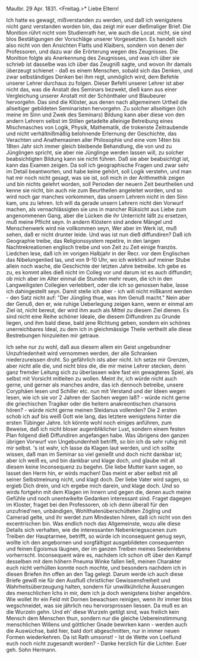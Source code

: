  Maulbr. 29 Apr. 1831. <Freitag.>*
Liebe Eltern!

Ich hatte es gewagt, mißverstanden zu werden, und daß ich wenigstens nicht ganz verstanden worden bin, das zeigt mir euer dießmaliger Brief. Die Monition rührt nicht vom Studienrath her, wie auch die Locat. nicht, sie sind blos Bestätigungen der Vorschläge unserer Vorgesetzten. Es handelt sich also nicht von den Ansichten Flatts und Klaibers, sondern von denen der Professoren, und dazu war die Erörterung wegen des Zeugnisses. Die Monition folgte als Anerkennung des Zeugnisses, und was ich über sie schrieb ist dasselbe was ich über das Zeugniß sagte, und wovon ihr damals überzeugt schienet - daß es einem Menschen, sobald sich das Denken, und zwar selbständiges Denken bei ihm regt, unmöglich wird, dem Befehle unserer Lehrer durchaus zu folgen. Dieser Befehl unserer Lehrer ist aber nicht das, was die Anstalt des Seminars bezwekt, dieß kann aus einer Vergleichung unserer Anstalt mit der Schönthaler und Blaubeurer hervorgehn. Das sind die Klöster, aus denen nach allgemeinem Urtheil die allseitiger gebildeten Seminaristen hervorgehn. Zu solcher allseitigen (ich meine im Sinn und Zwek des Seminars) Bildung kann aber diese von den andern Lehrern selbst im Stillen getadelte alleinige Betreibung eines Mischmasches von Logik, Physik, Mathematik, die trokenste Zeitraubende und nicht verhältnißmäßig belohnende Erlernung der Geschichte, das Verachten und Anathemasiren aller Philosophie und eine vom 14ten bis 18ten Jahr sich immer gleich bleibende Behandlung, die von und zu Jünglingen spricht, sie aber nie Jünglinge werden lassen will, zu solcher beabsichtigten Bildung kann sie nicht führen. Daß sie aber beabsichtigt ist, kann das Examen zeigen. Da soll ich geographische Fragen und zwar sehr im Detail beantworten, und habe keine gehört, soll Logik verstehn, und man hat mir noch nicht gesagt, was sie ist, soll mich in der Arithmethik zeigen und bin nichts gelehrt worden, soll Perioden der neuern Zeit beurtheilen und kenne sie nicht, bin auch nie zum Beurtheilen angeleitet worden, und so wird noch gar manches vorkommen, das unsern Lehrern nicht in den Sinn kam, uns zu lehren. Ich will da gerade unsern Lehrern nicht den Vorwurf machen, als vernachlässigten sie uns in mancher Rüksicht aus Liebe zum angenommenen Gang, aber die Lücken die ihr Unterricht läßt zu ersetzen, muß meine Pflicht seyn. In andern Klöstern sind andere Mängel und Menschenwerk wird nie vollkommen seyn, Wer aber im Werk ist, muß sehen, daß er nicht drunter leide. Und was ist nun dieß diffundiren? Daß ich Geographie treibe, das Religionssystem repetire, in den langen Nachtrekreationen englisch treibe und von Zeit zu Zeit einige französ. Liedchen lese, daß ich im vorigen Halbjahr in der Recr. vor dem Englischen das Nibelungenlied las, und von 9-10 Uhr, wo ich wirklich auf meiner Stube allein noch wache, die Geschichte der letzten Jahre betreibe. Ich gebe es zu, es kommt alles dieß nicht im Colleg vor und darum ist es auch diffundirt; ob mich aber im Alter einmal die Stunden mehr reuen, die ich in den Langweiligsten Collegien verlebbert, oder die ich so genossen habe, lasse ich dahingestellt seyn. Damit stelle ich aber - ich will nicht mißkannt werden - den Satz nicht auf: "Der Jüngling thue, was ihm Genuß macht." Nein aber der Genuß, den er, wie ruhige Ueberlegung zeigen kann, wenn er einmal am Ziel ist, nicht bereut, der wird ihm auch als Mittel zu diesem Ziel dienen. Es sind nicht eine Reihe schöner Ideale, die diesem Diffundiren zu Grunde liegen, und ihm bald diese, bald jene Richtung geben, sondern ein schönes unerreichbares Ideal, zu dem ich in gleichmässige Theile vertheilt alle diese Bestrebungen hinzuleiten mir getraue.

Ich sehe nur zu wohl, daß aus diesem allem ein Geist ungebundner Unzufriedenheit wird vernommen werden, der alle Schranken niederzureissen droht. So gefährlich ists aber nicht. Ich setze mir Grenzen, aber nicht alle die, und nicht blos die, die mir meine Lehrer stecken, denn ganz fremder Leitung sich zu überlassen wäre fast ein gewagteres Spiel, als selbst mit Vorsicht mitleiten zu wollen. Meint ihr, ich würde nicht auch gerne, und gerner als manches andre, das ich dennoch betreibe, unsere Coryphäen lesen und Schiller etc. nun mit Verstand und der Ideen wegen lesen, wie ich sie vor 2 Jahren der Sachen wegen laß? - würde nicht gerne die griechischen Tragiker oder die heitern anakreontischen chansons hören? - würde nicht gerne meinen Sleidanus vollenden? Die 2 ersten schob ich auf bis weiß Gott wie lang, das letztere wenigstens hinter die ersten Tübinger Jahre. Ich könnte wohl noch einiges anführen, zum Beweise, daß ich nicht bloser augenbliklicher Lust, sondern einem festen Plan folgend dieß Diffundiren angefangen habe. Was übrigens den ganzen übrigen Vorwurf von Ungebundenheit betrifft, so bin ich da sehr ruhig mit mir selbst. 's ist wahr, ich lasse da Klagen laut werden, und ich sollte wissen, daß man im Seminar so viel genießt und doch nicht dankbar ist; aber ich weiß es, und bin dankbar und klage doch, und glaube mit all diesem keine Inconsequenz zu begehn. Die liebe Mutter kann sagen, so lasset den Herm hin, er wirds machen! Das meint er aber selbst mit all seiner Selbstmeinung nicht, und klagt doch. Der liebe Vater wird sagen, so ergieb Dich drein, und ich ergebe mich darein, und klage doch. Und so wirds fortgehn mit dem Klagen im Innern und gegen die, denen auch meine Gefühle und noch unentwikelte Gedanken interessant sind. Fraget dagegen im Kloster, fraget bei den Professoren, ob ich denn überall für den unzufried'nen, unbändigen, Wohlthatenüberschütteten Zögling und Camerad gelte, und ihr werdet zum Mindesten hören, daß ich nicht von den excentrischen bin. 
Was endlich noch das Allgemeinste, wozu alle diese Details sich verhalten, wie die interessanten Nebenkriegsscenen zum Treiben der Hauptarmee, betrifft, so würde ich inconsequent genug seyn, wollte ich den angebornen und sorgfältigst ausgebildeten consequenten und feinen Egoismus läugnen, der im ganzen Treiben meines Seelenlebens vorherrscht. Inconsequent wäre es, nachdem ich schon oft über den Kampf desselben mit dem höhern Pneuma Winke fallen ließ, meinen Charakter euch nicht verhüllen konnte noch mochte, und besonders nachdem ich in diesen Briefen ihn offen an den Tag gelegt. Darum werde ich auch diese Briefe gewiß nie für den Ausfluß christlicher Gewissensfreiheit und Wahrheitsüberzeugung halten, sondern für unwillkührliche Äusserungen des menschlichen Ichs in mir, dem ich ja doch wenigstens bisher angehöre. Wie wollet ihr ein Feld mit Dornen bewachsen reinigen, wenn ihr immer blos wegschneidet, was sie jährlich neu hervorsprossen liessen. Da muß es an die Wurzeln gehn. Und eh' diese Wurzeln getilgt sind, was freilich kein Mensch dem Menschen thun, sondern nur die gleiche Uebereinstimmung menschlichen Willens und göttlicher Gnade bewirken kann - werden auch die Auswüchse, bald hier, bald dort abgeschnitten, nur in immer neuen Formen wiederkehren. Da ist Rath umsonst! - Ist de Wette von Loeflund euch noch nicht zugesandt worden? - Danke herzlich für die Lichter. 
 Euer geh. Sohn Hermann.
